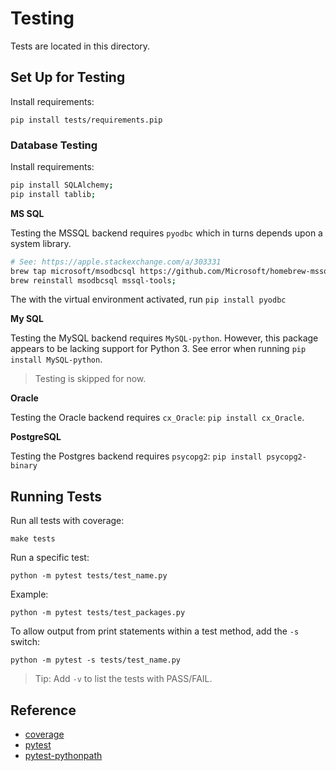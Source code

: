 # Testing

Tests are located in this directory.

## Set Up for Testing

Install requirements:

`pip install tests/requirements.pip`

### Database Testing

Install requirements:

```bash
pip install SQLAlchemy;
pip install tablib;
```

**MS SQL**

Testing the MSSQL backend requires `pyodbc` which in turns depends upon a system library.

```bash
# See: https://apple.stackexchange.com/a/303331
brew tap microsoft/msodbcsql https://github.com/Microsoft/homebrew-mssql-release;
brew reinstall msodbcsql mssql-tools;
```

The with the virtual environment activated, run `pip install pyodbc`

**My SQL**

Testing the MySQL backend requires `MySQL-python`. However, this package appears to be lacking support for Python 3. See error when running `pip install MySQL-python`.

> Testing is skipped for now.

**Oracle**

Testing the Oracle backend requires `cx_Oracle`: `pip install cx_Oracle`.

**PostgreSQL**

Testing the Postgres backend requires `psycopg2`: `pip install psycopg2-binary`

## Running Tests

Run all tests with coverage:

``make tests``

Run a specific test:

``python -m pytest tests/test_name.py``

Example:

``python -m pytest tests/test_packages.py``

To allow output from print statements within a test method, add the ``-s`` switch:

``python -m pytest -s tests/test_name.py``

> Tip: Add ``-v`` to list the tests with PASS/FAIL.

## Reference

- [coverage](https://coverage.readthedocs.io/en/v4.5.x/)
- [pytest](https://pytest.org)
- [pytest-pythonpath](https://github.com/bigsassy/pytest-pythonpath)
